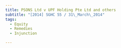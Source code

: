 ```yaml
---
title: PSONS Ltd v UPF Holding Pte Ltd and others 
subtitle: "[2014] SGHC 55 / 31\_March\_2014"
tags:
  - Equity
  - Remedies
  - Injunction

---
```


